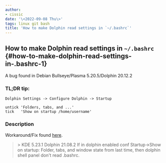 ```yaml
---
author:
- cissic
date: '\<2022-09-08 Thu\>'
tags: linux git bash
title: 'How to make Dolphin read settings in `~/.bashrc`'
---
```


How to make Dolphin read settings in `~/.bashrc` {#how-to-make-dolphin-read-settings-in-.bashrc-1}
------------------------------------------------

A bug found in Debian Bullseye/Plasma 5.20.5/Dolphin 20.12.2

### TL;DR tip:

``` {.example}
Dolphin Settings -> Configure Dolphin -> Startup 

untick 'Folders, tabs, and ...'
tick   'Show on startup /home/username'
```

### Description

Workaround/Fix found
[here](https://bugs.kde.org/show_bug.cgi?id=279614#c41).

> \> KDE 5.23.1 Dolphin 21.08.2 If in dolphin enabled conf
> Startup-\>Show on startup: Folder, tabs, and window state from last
> time, then dolphin shell panel don\'t read .bashrc.
